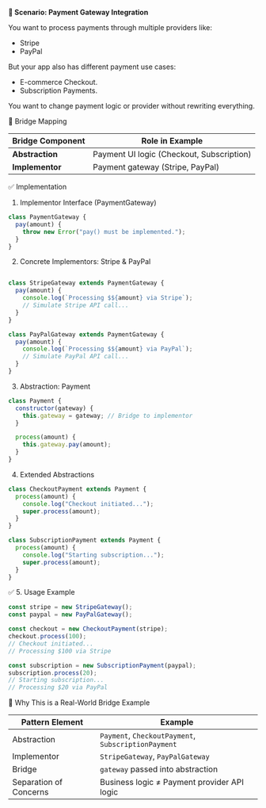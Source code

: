 **🧾 Scenario: Payment Gateway Integration**

You want to process payments through multiple providers like:

- Stripe
- PayPal

But your app also has different payment use cases:
- E-commerce Checkout.
- Subscription Payments.

You want to change payment logic or provider without rewriting everything.

🧠 Bridge Mapping

| Bridge Component | Role in Example                           |
| ---------------- | ----------------------------------------- |
| **Abstraction**  | Payment UI logic (Checkout, Subscription) |
| **Implementor**  | Payment gateway (Stripe, PayPal)          |

✅ Implementation

1. Implementor Interface (PaymentGateway)

```js
class PaymentGateway {
  pay(amount) {
    throw new Error("pay() must be implemented.");
  }
}
```

2. Concrete Implementors: Stripe & PayPal

```js

class StripeGateway extends PaymentGateway {
  pay(amount) {
    console.log(`Processing $${amount} via Stripe`);
    // Simulate Stripe API call...
  }
}

class PayPalGateway extends PaymentGateway {
  pay(amount) {
    console.log(`Processing $${amount} via PayPal`);
    // Simulate PayPal API call...
  }
}

```

3. Abstraction: Payment

```js
class Payment {
  constructor(gateway) {
    this.gateway = gateway; // Bridge to implementor
  }

  process(amount) {
    this.gateway.pay(amount);
  }
}

```

4. Extended Abstractions

```js
class CheckoutPayment extends Payment {
  process(amount) {
    console.log("Checkout initiated...");
    super.process(amount);
  }
}

class SubscriptionPayment extends Payment {
  process(amount) {
    console.log("Starting subscription...");
    super.process(amount);
  }
}

```

✅ 5. Usage Example

```js
const stripe = new StripeGateway();
const paypal = new PayPalGateway();

const checkout = new CheckoutPayment(stripe);
checkout.process(100); 
// Checkout initiated...
// Processing $100 via Stripe

const subscription = new SubscriptionPayment(paypal);
subscription.process(20); 
// Starting subscription...
// Processing $20 via PayPal

```

🧩 Why This is a Real-World Bridge Example

| Pattern Element        | Example                                             |
| ---------------------- | --------------------------------------------------- |
| Abstraction            | `Payment`, `CheckoutPayment`, `SubscriptionPayment` |
| Implementor            | `StripeGateway`, `PayPalGateway`                    |
| Bridge                 | `gateway` passed into abstraction                   |
| Separation of Concerns | Business logic ≠ Payment provider API logic         |

